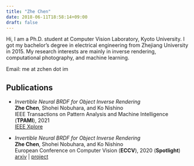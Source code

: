 ```yaml
---
title: "Zhe Chen"
date: 2018-06-11T18:58:14+09:00
draft: false
---
```


Hi, I am a Ph.D. student at Computer Vision Laboratory, Kyoto University. I got my bachelor’s degree in electrical engineering from Zhejiang University in 2015. My research interests are mainly in inverse rendering, computational photography, and machine learning.

Email: me at zchen dot im

## Publications

-   _Invertible Neural BRDF for Object Inverse Rendering_ <br/>
    **Zhe Chen**, Shohei Nobuhara, and Ko Nishino <br/>
    IEEE Transactions on Pattern Analysis and Machine Intelligence (**TPAMI**), 2021 <br/>
    [IEEE Xplore](https://ieeexplore.ieee.org/document/9623493)

-   _Invertible Neural BRDF for Object Inverse Rendering_ <br/>
    **Zhe Chen**, Shohei Nobuhara, and Ko Nishino <br/>
    European Conference on Computer Vision (**ECCV**), 2020 (**Spotlight**) <br/>
    [arxiv](https://arxiv.org/abs/2008.04030) | [project](https://vision.ist.i.kyoto-u.ac.jp/research/ibrdf)
